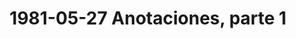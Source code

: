---
layout: manifest
title: 1981-05-27 Anotaciones, parte 1
manifest_name: 1981-05-27-anotaciones-parte-1

---